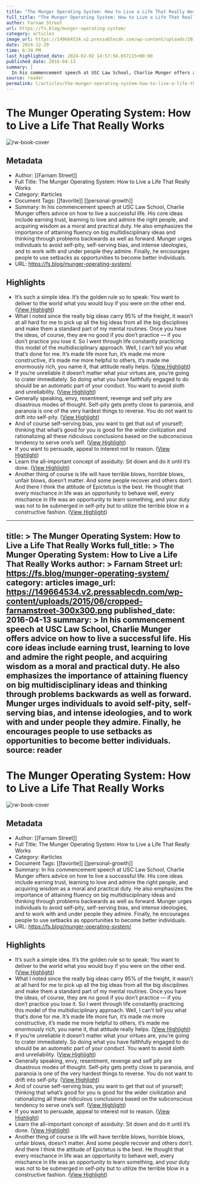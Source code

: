 ```yaml
---
title: "The Munger Operating System: How to Live a Life That Really Works"
full_title: "The Munger Operating System: How to Live a Life That Really Works"
author: Farnam Street
url: https://fs.blog/munger-operating-system/
category: articles
image_url: https://149664534.v2.pressablecdn.com/wp-content/uploads/2015/06/cropped-farnamstreet-300x300.png
date: 2024-12-29
time: 6:39 PM
last_highlighted_date: 2024-02-02 14:57:56.657115+00:00
published_date: 2016-04-13
summary: |
  In his commencement speech at USC Law School, Charlie Munger offers advice on how to live a successful life. His core ideas include earning trust, learning to love and admire the right people, and acquiring wisdom as a moral and practical duty. He also emphasizes the importance of attaining fluency on big multidisciplinary ideas and thinking through problems backwards as well as forward. Munger urges individuals to avoid self-pity, self-serving bias, and intense ideologies, and to work with and under people they admire. Finally, he encourages people to use setbacks as opportunities to become better individuals.
source: reader
permalink: l/articles/the-munger-operating-system-how-to-live-a-life-that-really-works
---
```

# The Munger Operating System: How to Live a Life That Really Works

![rw-book-cover](https://149664534.v2.pressablecdn.com/wp-content/uploads/2015/06/cropped-farnamstreet-300x300.png)

## Metadata
- Author: [[Farnam Street]]
- Full Title: The Munger Operating System: How to Live a Life That Really Works
- Category: #articles
- Document Tags: [[favorite]] [[personal-growth]] 
- Summary: In his commencement speech at USC Law School, Charlie Munger offers advice on how to live a successful life. His core ideas include earning trust, learning to love and admire the right people, and acquiring wisdom as a moral and practical duty. He also emphasizes the importance of attaining fluency on big multidisciplinary ideas and thinking through problems backwards as well as forward. Munger urges individuals to avoid self-pity, self-serving bias, and intense ideologies, and to work with and under people they admire. Finally, he encourages people to use setbacks as opportunities to become better individuals.
- URL: https://fs.blog/munger-operating-system/

## Highlights
- It’s such a simple idea. It’s the golden rule so to speak: You want to deliver to the world what you would buy if you were on the other end. ([View Highlight](https://read.readwise.io/read/01hjra26cnyjjdph4gpmg4s4wr))
- What I noted since the really big ideas carry 95% of the freight, it wasn’t at all hard for me to pick up all the big ideas from all the big disciplines and make them a standard part of my mental routines. Once you have the ideas, of course, they are no good if you don’t practice — if you don’t practice you lose it.
  So I went through life constantly practicing this model of the multidisciplinary approach. Well, I can’t *tell* you what that’s done for me. It’s made life more fun, it’s made me more constructive, it’s made me more helpful to others, it’s made me enormously rich, you name it, that attitude really helps. ([View Highlight](https://read.readwise.io/read/01hnn572ek149zs4v5c672xhgj))
- If you’re unreliable it doesn’t matter what your virtues are, you’re going to crater immediately. So doing what you have faithfully engaged to do should be an automatic part of your conduct. You want to avoid sloth and unreliability. ([View Highlight](https://read.readwise.io/read/01hjra533v2cxw9xr4d64z4gmm))
- Generally speaking, envy, resentment, revenge and self pity are disastrous modes of thought. Self-pity gets pretty close to paranoia, and paranoia is one of the very hardest things to reverse. You do not want to drift into self-pity. ([View Highlight](https://read.readwise.io/read/01hjra6p32ycgcq7k09ry60d6m))
- And of course self-serving bias, you want to get that out of yourself; thinking that what’s good for you is good for the wider civilization and rationalizing all these ridiculous conclusions based on the subconscious tendency to serve one’s self. ([View Highlight](https://read.readwise.io/read/01hjra80m0bp99330wrrwcjrmk))
- If you want to persuade, appeal to interest not to reason. ([View Highlight](https://read.readwise.io/read/01hjra9cw755ymx6scm23v8wa0))
- Learn the all-important concept of assiduity: Sit down and do it until it’s done. ([View Highlight](https://read.readwise.io/read/01hjracvm060dskz7mbs1a7f04))
- Another thing of course is life will have terrible blows, horrible blows, unfair blows, doesn’t matter. And some people recover and others don’t. And there I think the attitude of Epictetus is the best. He thought that every mischance in life was an opportunity to behave well, every mischance in life was an opportunity to learn something, and your duty was not to be submerged in self-pity but to utilize the terrible blow in a constructive fashion. ([View Highlight](https://read.readwise.io/read/01hjraddvgg4fjr2x3bay2chzf))


---
title: >
  The Munger Operating System: How to Live a Life That Really Works
full_title: >
  The Munger Operating System: How to Live a Life That Really Works
author: >
  Farnam Street
url: https://fs.blog/munger-operating-system/
category: articles
image_url: https://149664534.v2.pressablecdn.com/wp-content/uploads/2015/06/cropped-farnamstreet-300x300.png
published_date: 2016-04-13
summary: >
  In his commencement speech at USC Law School, Charlie Munger offers advice on how to live a successful life. His core ideas include earning trust, learning to love and admire the right people, and acquiring wisdom as a moral and practical duty. He also emphasizes the importance of attaining fluency on big multidisciplinary ideas and thinking through problems backwards as well as forward. Munger urges individuals to avoid self-pity, self-serving bias, and intense ideologies, and to work with and under people they admire. Finally, he encourages people to use setbacks as opportunities to become better individuals.
source: reader
---
# The Munger Operating System: How to Live a Life That Really Works

![rw-book-cover](https://149664534.v2.pressablecdn.com/wp-content/uploads/2015/06/cropped-farnamstreet-300x300.png)

## Metadata
- Author: [[Farnam Street]]
- Full Title: The Munger Operating System: How to Live a Life That Really Works
- Category: #articles
- Document Tags: [[favorite]] [[personal-growth]] 
- Summary: In his commencement speech at USC Law School, Charlie Munger offers advice on how to live a successful life. His core ideas include earning trust, learning to love and admire the right people, and acquiring wisdom as a moral and practical duty. He also emphasizes the importance of attaining fluency on big multidisciplinary ideas and thinking through problems backwards as well as forward. Munger urges individuals to avoid self-pity, self-serving bias, and intense ideologies, and to work with and under people they admire. Finally, he encourages people to use setbacks as opportunities to become better individuals.
- URL: https://fs.blog/munger-operating-system/

## Highlights
- It’s such a simple idea. It’s the golden rule so to speak: You want to deliver to the world what you would buy if you were on the other end. ([View Highlight](https://read.readwise.io/read/01hjra26cnyjjdph4gpmg4s4wr))
- What I noted since the really big ideas carry 95% of the freight, it wasn’t at all hard for me to pick up all the big ideas from all the big disciplines and make them a standard part of my mental routines. Once you have the ideas, of course, they are no good if you don’t practice — if you don’t practice you lose it.
  So I went through life constantly practicing this model of the multidisciplinary approach. Well, I can’t *tell* you what that’s done for me. It’s made life more fun, it’s made me more constructive, it’s made me more helpful to others, it’s made me enormously rich, you name it, that attitude really helps. ([View Highlight](https://read.readwise.io/read/01hnn572ek149zs4v5c672xhgj))
- If you’re unreliable it doesn’t matter what your virtues are, you’re going to crater immediately. So doing what you have faithfully engaged to do should be an automatic part of your conduct. You want to avoid sloth and unreliability. ([View Highlight](https://read.readwise.io/read/01hjra533v2cxw9xr4d64z4gmm))
- Generally speaking, envy, resentment, revenge and self pity are disastrous modes of thought. Self-pity gets pretty close to paranoia, and paranoia is one of the very hardest things to reverse. You do not want to drift into self-pity. ([View Highlight](https://read.readwise.io/read/01hjra6p32ycgcq7k09ry60d6m))
- And of course self-serving bias, you want to get that out of yourself; thinking that what’s good for you is good for the wider civilization and rationalizing all these ridiculous conclusions based on the subconscious tendency to serve one’s self. ([View Highlight](https://read.readwise.io/read/01hjra80m0bp99330wrrwcjrmk))
- If you want to persuade, appeal to interest not to reason. ([View Highlight](https://read.readwise.io/read/01hjra9cw755ymx6scm23v8wa0))
- Learn the all-important concept of assiduity: Sit down and do it until it’s done. ([View Highlight](https://read.readwise.io/read/01hjracvm060dskz7mbs1a7f04))
- Another thing of course is life will have terrible blows, horrible blows, unfair blows, doesn’t matter. And some people recover and others don’t. And there I think the attitude of Epictetus is the best. He thought that every mischance in life was an opportunity to behave well, every mischance in life was an opportunity to learn something, and your duty was not to be submerged in self-pity but to utilize the terrible blow in a constructive fashion. ([View Highlight](https://read.readwise.io/read/01hjraddvgg4fjr2x3bay2chzf))


